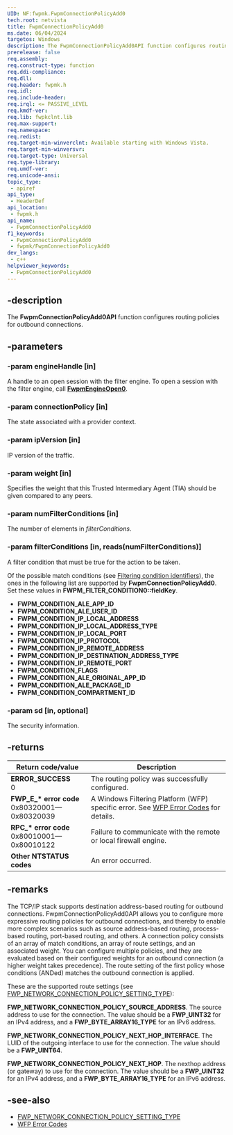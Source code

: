 ```yaml
---
UID: NF:fwpmk.FwpmConnectionPolicyAdd0
tech.root: netvista
title: FwpmConnectionPolicyAdd0
ms.date: 06/04/2024
targetos: Windows
description: The FwpmConnectionPolicyAdd0API function configures routing policies for outbound connections.
prerelease: false
req.assembly: 
req.construct-type: function
req.ddi-compliance: 
req.dll: 
req.header: fwpmk.h
req.idl: 
req.include-header: 
req.irql: <= PASSIVE_LEVEL
req.kmdf-ver: 
req.lib: fwpkclnt.lib
req.max-support: 
req.namespace: 
req.redist: 
req.target-min-winverclnt: Available starting with Windows Vista.
req.target-min-winversvr: 
req.target-type: Universal
req.type-library: 
req.umdf-ver: 
req.unicode-ansi: 
topic_type:
 - apiref
api_type:
 - HeaderDef
api_location:
 - fwpmk.h
api_name:
 - FwpmConnectionPolicyAdd0
f1_keywords:
 - FwpmConnectionPolicyAdd0
 - fwpmk/FwpmConnectionPolicyAdd0
dev_langs:
 - c++
helpviewer_keywords:
 - FwpmConnectionPolicyAdd0
---
```


## -description

The **FwpmConnectionPolicyAdd0API** function configures routing policies for outbound connections.

## -parameters

### -param engineHandle [in]

A handle to an open session with the filter engine. To open a session with the filter engine, call **[FwpmEngineOpen0](nf-fwpmk-fwpmengineopen0.md)**.

### -param connectionPolicy [in]

The state associated with a provider context.

### -param ipVersion [in]

IP version of the traffic.

### -param weight [in]

Specifies the weight that this Trusted Intermediary Agent (TIA) should be given compared to any peers.

### -param numFilterConditions [in]

The number of elements in *filterConditions*.

### -param filterConditions [in, reads(numFilterConditions)]

A filter condition that must be true for the action to be taken.

Of the possible match conditions (see [Filtering condition identifiers](/windows/win32/fwp/filtering-condition-identifiers-)), the ones in the following list are supported by **FwpmConnectionPolicyAdd0**. Set these values in **FWPM_FILTER_CONDITION0::fieldKey**.

- **FWPM_CONDITION_ALE_APP_ID**
- **FWPM_CONDITION_ALE_USER_ID**
- **FWPM_CONDITION_IP_LOCAL_ADDRESS**
- **FWPM_CONDITION_IP_LOCAL_ADDRESS_TYPE**
- **FWPM_CONDITION_IP_LOCAL_PORT**
- **FWPM_CONDITION_IP_PROTOCOL**
- **FWPM_CONDITION_IP_REMOTE_ADDRESS**
- **FWPM_CONDITION_IP_DESTINATION_ADDRESS_TYPE**
- **FWPM_CONDITION_IP_REMOTE_PORT**
- **FWPM_CONDITION_FLAGS**
- **FWPM_CONDITION_ALE_ORIGINAL_APP_ID**
- **FWPM_CONDITION_ALE_PACKAGE_ID**
- **FWPM_CONDITION_COMPARTMENT_ID**

### -param sd [in, optional]

The security information.

## -returns

| Return code/value | Description |
|---|---|
| **ERROR_SUCCESS**<br>0 | The routing policy was successfully configured. |
| **FWP_E_\* error code**<br>0x80320001—0x80320039 | A Windows Filtering Platform (WFP) specific error. See [WFP Error Codes](/windows/win32/fwp/wfp-error-codes) for details. |
| **RPC_\* error code**<br>0x80010001—0x80010122 | Failure to communicate with the remote or local firewall engine. |
| **Other NTSTATUS codes** | An error occurred. |

## -remarks

The TCP/IP stack supports destination address-based routing for outbound connections. FwpmConnectionPolicyAdd0API allows you to configure more expressive routing policies for outbound connections, and thereby to enable more complex scenarios such as source address-based routing, process-based routing, port-based routing, and others. A connection policy consists of an array of match conditions, an array of route settings, and an associated weight. You can configure multiple policies, and they are evaluated based on their configured weights for an outbound connection (a higher weight takes precedence). The route setting of the first policy whose conditions (ANDed) matches the outbound connection is applied.

These are the supported route settings (see [FWP_NETWORK_CONNECTION_POLICY_SETTING_TYPE](/windows/win32/api/fwptypes/ne-fwptypes-fwp_network_connection_policy_setting_type)):

**FWP_NETWORK_CONNECTION_POLICY_SOURCE_ADDRESS**. The source address to use for the connection. The value should be a **FWP_UINT32** for an IPv4 address, and a **FWP_BYTE_ARRAY16_TYPE** for an IPv6 address.

**FWP_NETWORK_CONNECTION_POLICY_NEXT_HOP_INTERFACE**. The LUID of the outgoing interface to use for the connection. The value should be a **FWP_UINT64**.

**FWP_NETWORK_CONNECTION_POLICY_NEXT_HOP**. The nexthop address (or gateway) to use for the connection. The value should be a **FWP_UINT32** for an IPv4 address, and a **FWP_BYTE_ARRAY16_TYPE** for an IPv6 address.

## -see-also

- [FWP_NETWORK_CONNECTION_POLICY_SETTING_TYPE](/windows/win32/api/fwptypes/ne-fwptypes-fwp_network_connection_policy_setting_type)
- [WFP Error Codes](/windows/win32/fwp/wfp-error-codes)
